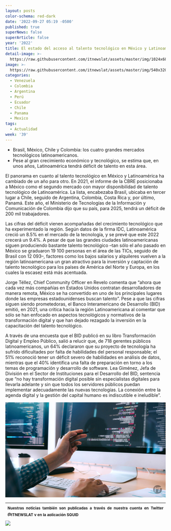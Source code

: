 ```yaml
---
layout: posts
color-schema: red-dark
date: '2022-09-27 05:19 -0500'
published: true
superNews: false
superArticle: false
year: '2022'
title: El estado del acceso al talento tecnológico en México y Latinoamérica
detail-image: >-
  https://raw.githubusercontent.com/itnewslat/assets/master/img/1024x680/revision-de-codigo-g.jpg
image: >-
  https://raw.githubusercontent.com/itnewslat/assets/master/img/540x320/revision-de-codigo-p.jpg
categories:
  - Venezuela
  - Colombia
  - Argentina
  - Perú
  - Ecuador
  - Chile
  - Panama
  - Mexico
tags:
  - Actualidad
week: '39'
---
```

- Brasil, México, Chile y Colombia: los cuatro grandes mercados tecnológicos latinoamericanos.
- Pese al gran crecimiento económico y tecnológico, se estima que, en unos años, Latinoamérica tendrá déficit de talento en esta área.

El panorama en cuanto al talento tecnológico en México y Latinoamérica ha cambiado de un año para otro. En 2021, el informe de la CBRE posicionaba a México como el segundo mercado con mayor disponibilidad de talento tecnológico de Latinoamérica. La lista, encabezaba Brasil, ubicaba en tercer lugar a Chile, seguido de Argentina, Colombia, Costa Rica y, por último, Panamá. Este año, el Ministerio de Tecnologías de la Información y Comunicación de Colombia dijo que su país, para 2025, tendrá un déficit de 200 mil trabajadores.

Las cifras del déficit vienen acompañadas del crecimiento tecnológico que ha experimentado la región. Según datos de la firma IDC, Latinoamérica creció un 8.5% en el mercado de la tecnología, y se prevé que este 2022 crecerá un 9.4%. A pesar de que las grandes ciudades latinoamericanas siguen produciendo bastante talento tecnológico –tan sólo el año pasado en México se graduaron 19 100 personas en el área de las TICs, seguido de Brasil con 12 093–, factores como los bajos salarios y alquileres vuelven a la región latinoamericana un gran atractivo para la inversión y captación de talento tecnológico para los países de América del Norte y Europa, en los cuales la escasez está más acentuada.

Jorge Téllez, Chief Community Officer en Revelo comenta que “ahora que cada vez más compañías en Estados Unidos contratan desarrolladores de manera remota, México se ha convertido en uno de los principales lugares donde las empresas estadounidenses buscan talento”. Pese a que las cifras siguen siendo prometedoras, el Banco Interamericano de Desarrollo (BID) emitió, en 2021, una crítica hacia la región Latinoamericana al comentar que sólo se han enfocado en aspectos tecnológicos y normativos de la transformación digital y que han dejado rezagado la inversión en la capacitación del talento tecnológico.

A través de una encuesta que el BID publicó en su libro Transformación Digital y Empleo Público, salió a relucir que, de 718 gerentes públicos latinoamericanos, un 64% declararon que su proyecto de tecnología ha sufrido dificultades por falta de habilidades del personal responsable; el 51% reconoció tener un déficit severo de habilidades en análisis de datos, mientras que el 40% identifica una falta de preparación en torno a los temas de programación y desarrollo de software. Lea Giménez, Jefa de División en el Sector de Instituciones para el Desarrollo del BID, sentencia que “no hay transformación digital posible sin especialistas digitales para llevarla adelante y sin que todos los servidores públicos puedan implementar adecuadamente las nuevas tecnologías. La conexión entre la agenda digital y la gestión del capital humano es indiscutible e ineludible”.

![](https://raw.githubusercontent.com/itnewslat/assets/master/img/540x320/revision-de-codigo-p.jpg)

<table style="height: 42px;" width="569">
<tbody>
<tr>
<td style="text-align: justify;"><sub><strong>Nuestras noticias también son publicadas a través de nuestra cuenta en Twitter <a href="https://twitter.com/itnewslat?lang=es">@ITNEWSLAT</a> y en la aplicación <a href="https://squidapp.co/en/">SQUID</a></strong></sub></td>
</tr>
</tbody>
</table>

<img src="https://tracker.metricool.com/c3po.jpg?hash=56f88a41e39ab42c063cc51676587a04"/>


